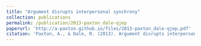 ```yaml
---
title: "Argument disrupts interpersonal synchrony"
collection: publications
permalink: /publication/2013-paxton_dale-qjep
paperurl: 'http://a-paxton.github.io/files/2013-paxton_dale-qjep.pdf'
citation: 'Paxton, A., & Dale, R. (2013). Argument disrupts interpersonal synchrony. <i>Quarterly Journal of Experimental Psychology</i>, <i>66</i>(11), 2092-2102.'
---
```

